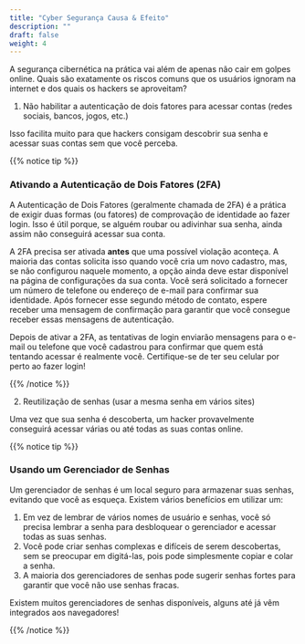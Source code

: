 ```yaml
---
title: "Cyber Segurança Causa & Efeito"
description: ""
draft: false
weight: 4
---
```



A segurança cibernética na prática vai além de apenas não cair em golpes online. Quais são exatamente os riscos comuns que os usuários ignoram na internet e dos quais os hackers se aproveitam?  

1. Não habilitar a autenticação de dois fatores para acessar contas (redes sociais, bancos, jogos, etc.)

Isso facilita muito para que hackers consigam descobrir sua senha e acessar suas contas sem que você perceba.

{{% notice tip %}}

### Ativando a Autenticação de Dois Fatores (2FA)
A Autenticação de Dois Fatores (geralmente chamada de 2FA) é a prática de exigir duas formas (ou fatores) de comprovação de identidade ao fazer login. Isso é útil porque, se alguém roubar ou adivinhar sua senha, ainda assim não conseguirá acessar sua conta.

A 2FA precisa ser ativada **antes** que uma possível violação aconteça. A maioria das contas solicita isso quando você cria um novo cadastro, mas, se não configurou naquele momento, a opção ainda deve estar disponível na página de configurações da sua conta. Você será solicitado a fornecer um número de telefone ou endereço de e-mail para confirmar sua identidade. Após fornecer esse segundo método de contato, espere receber uma mensagem de confirmação para garantir que você consegue receber essas mensagens de autenticação.

Depois de ativar a 2FA, as tentativas de login enviarão mensagens para o e-mail ou telefone que você cadastrou para confirmar que quem está tentando acessar é realmente você. Certifique-se de ter seu celular por perto ao fazer login!

{{% /notice %}}

2. Reutilização de senhas (usar a mesma senha em vários sites) 

Uma vez que sua senha é descoberta, um hacker provavelmente conseguirá acessar várias ou até todas as suas contas online.

{{% notice tip %}}

### Usando um Gerenciador de Senhas

Um gerenciador de senhas é um local seguro para armazenar suas senhas, evitando que você as esqueça. Existem vários benefícios em utilizar um:

1. Em vez de lembrar de vários nomes de usuário e senhas, você só precisa lembrar a senha para desbloquear o gerenciador e acessar todas as suas senhas.
2. Você pode criar senhas complexas e difíceis de serem descobertas, sem se preocupar em digitá-las, pois pode simplesmente copiar e colar a senha.
3. A maioria dos gerenciadores de senhas pode sugerir senhas fortes para garantir que você não use senhas fracas.

Existem muitos gerenciadores de senhas disponíveis, alguns até já vêm integrados aos navegadores!

{{% /notice %}}
